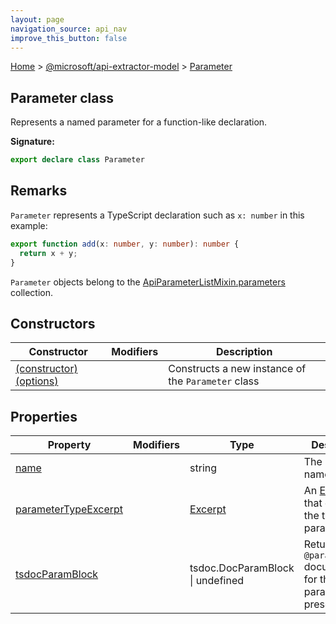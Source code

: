 ```yaml
---
layout: page
navigation_source: api_nav
improve_this_button: false
---
```



[Home](./index.md) &gt; [@microsoft/api-extractor-model](./api-extractor-model.md) &gt; [Parameter](./api-extractor-model.parameter.md)

## Parameter class

Represents a named parameter for a function-like declaration.

<b>Signature:</b>

```typescript
export declare class Parameter
```

## Remarks

`Parameter` represents a TypeScript declaration such as `x: number` in this example:

```ts
export function add(x: number, y: number): number {
  return x + y;
}

```
`Parameter` objects belong to the [ApiParameterListMixin.parameters](./api-extractor-model.apiparameterlistmixin.parameters.md) collection.

## Constructors

|  Constructor | Modifiers | Description |
|  --- | --- | --- |
|  [(constructor)(options)](./api-extractor-model.parameter._constructor_.md) |  | Constructs a new instance of the <code>Parameter</code> class |

## Properties

|  Property | Modifiers | Type | Description |
|  --- | --- | --- | --- |
|  [name](./api-extractor-model.parameter.name.md) |  | string | The parameter name. |
|  [parameterTypeExcerpt](./api-extractor-model.parameter.parametertypeexcerpt.md) |  | [Excerpt](./api-extractor-model.excerpt.md) | An [Excerpt](./api-extractor-model.excerpt.md) that describes the type of the parameter. |
|  [tsdocParamBlock](./api-extractor-model.parameter.tsdocparamblock.md) |  | tsdoc.DocParamBlock \| undefined | Returns the <code>@param</code> documentation for this parameter, if present. |
